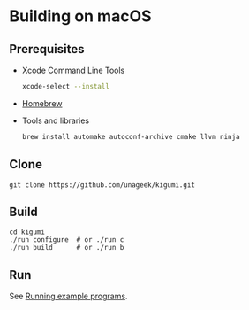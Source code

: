 # Building on macOS

## Prerequisites

- Xcode Command Line Tools

  ```bash
  xcode-select --install
  ```

- [Homebrew](https://brew.sh)

- Tools and libraries

  ```bash
  brew install automake autoconf-archive cmake llvm ninja
  ```

## Clone

```
git clone https://github.com/unageek/kigumi.git
```

## Build

```
cd kigumi
./run configure  # or ./run c
./run build      # or ./run b
```

## Run

See [Running example programs](run.md).
